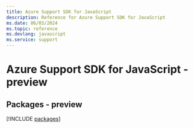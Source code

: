 ```yaml
---
title: Azure Support SDK for JavaScript
description: Reference for Azure Support SDK for JavaScript
ms.date: 06/03/2024
ms.topic: reference
ms.devlang: javascript
ms.service: support
---
```

# Azure Support SDK for JavaScript - preview
## Packages - preview
[!INCLUDE [packages](support-index.md)]
